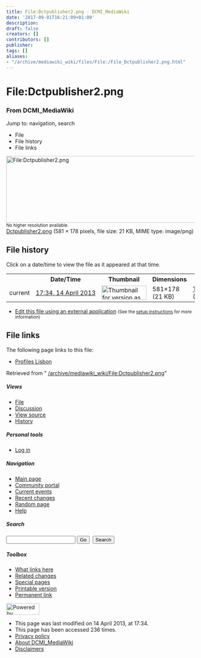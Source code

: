```yaml
---
title: File:Dctpublisher2.png - DCMI_MediaWiki
date: '2017-09-01T16:21:09+01:00'
description: 
draft: false
creators: []
contributors: []
publisher: 
tags: []
aliases:
- "/archive/mediawiki_wiki/files/File:/File_Dctpublisher2.png.html"
---
```


<a id="top"></a>
# File:Dctpublisher2.png

### From DCMI\_MediaWiki

Jump to: navigation, search
<!-- start content -->
- File
- File history
- File links

 [<img alt="File:Dctpublisher2.png" src="/images/5/5d/Dctpublisher2.png" width="581" height="178">](/archive/mediawiki_wiki/files/Dctpublisher2.png)  
<small>No higher resolution available.</small>  
 [Dctpublisher2.png](/images/5/5d/Dctpublisher2.png)‎ (581 × 178 pixels, file size: 21 KB, MIME type: image/png)
<!-- 
NewPP limit report
Preprocessor node count: 0/1000000
Post-expand include size: 0/2097152 bytes
Template argument size: 0/2097152 bytes
Expensive parser function count: 0/100
-->
## File history

Click on a date/time to view the file as it appeared at that time.

<table class="wikitable filehistory">
  <tr>
    <td></td>
    <th>Date/Time</th>
    <th>Thumbnail</th>
    <th>Dimensions</th>
    <th>User</th>
    <th>Comment</th>
  </tr>
  <tr>
    <td>current</td>
    <td class="filehistory-selected" style="white-space: nowrap;"><a href="/archive/mediawiki_wiki/files/Dctpublisher2.png">17:34, 14 April 2013</a></td>
    <td><a href="/images/5/5d/Dctpublisher2.png"><img alt="Thumbnail for version as of 17:34, 14 April 2013" src="/images/5/5d/Dctpublisher2.png" width="120" height="37"></a></td>
    <td>581×178 <span style="white-space: nowrap;">(21 KB)</span>
    </td>
    <td>
      <a href="/index.php/User:TomBaker" title="User:TomBaker" class="mw-userlink">TomBaker</a> <span style="white-space: nowrap;"> <span class="mw-usertoollinks">(<a href="/index.php?title=User_talk:TomBaker&amp;action=edit&amp;redlink=1" class="new" title="User talk:TomBaker (page does not exist)">Talk</a> | <a href="/index.php/Special:Contributions/TomBaker" title="Special:Contributions/TomBaker">contribs</a>)</span></span>
    </td>
    <td></td>
  </tr>
</table>

  

- [Edit this file using an external application](/index.php?title=File:Dctpublisher2.png&action=edit&externaledit=true&mode=file "File:Dctpublisher2.png") <small>(See the <a href="http://www.mediawiki.org/wiki/Manual:External_editors" class="external text" rel="nofollow">setup instructions</a> for more information)</small>

## File links

The following page links to this file:

- [Profiles Lisbon](/index.php/Profiles_Lisbon "Profiles Lisbon")

Retrieved from " [/archive/mediawiki_wiki/File:Dctpublisher2.png](/archive/mediawiki_wiki/files/File:/File:Dctpublisher2.png.html)"

<!-- end content -->

##### Views

- [File](/archive/mediawiki_wiki/files/File:/File:Dctpublisher2.png.html "View the file page [c]")
- [Discussion](/index.php?title=File_talk:Dctpublisher2.png&action=edit&redlink=1 "Discussion about the content page [t]")
- [View source](/index.php?title=File:Dctpublisher2.png&action=edit "This page is protected.
You can view its source [e]")
- [History](/index.php?title=File:Dctpublisher2.png&action=history "Past revisions of this page [h]")

##### Personal tools

- [Log in](/index.php?title=Special:UserLogin&returnto=File:Dctpublisher2.png "You are encouraged to log in; however, it is not mandatory [o]")

<script type="text/javascript"> if (window.isMSIE55) fixalpha(); </script>

##### Navigation

- [Main page](/index.php/Main_Page "Visit the main page [z]")
- [Community portal](/index.php/DCMI_MediaWiki:Community_portal "About the project, what you can do, where to find things")
- [Current events](/index.php/DCMI_MediaWiki:Current_events "Find background information on current events")
- [Recent changes](/index.php/Special:RecentChanges "The list of recent changes in the wiki [r]")
- [Random page](/index.php/Special:Random "Load a random page [x]")
- [Help](/index.php/Help:Contents "The place to find out")

##### <label for="searchInput">Search</label>

<form action="/index.php" id="searchform">
				<input type="hidden" name="title" value="Special:Search">
				<input id="searchInput" title="Search DCMI_MediaWiki" accesskey="f" type="search" name="search">
				<input type="submit" name="go" class="searchButton" id="searchGoButton" value="Go" title="Go to a page with this exact name if exists"> 
				<input type="submit" name="fulltext" class="searchButton" id="mw-searchButton" value="Search" title="Search the pages for this text">
			</form>

##### Toolbox

- [What links here](/index.php/Special:WhatLinksHere/File:Dctpublisher2.png "List of all wiki pages that link here [j]")
- [Related changes](/index.php/Special:RecentChangesLinked/File:Dctpublisher2.png "Recent changes in pages linked from this page [k]")
- [Special pages](/index.php/Special:SpecialPages "List of all special pages [q]")
- [Printable version](/index.php?title=File:Dctpublisher2.png&printable=yes "Printable version of this page [p]")
- [Permanent link](/index.php?title=File:Dctpublisher2.png&oldid=4825 "Permanent link to this revision of the page")

<!-- end of the left (by default at least) column -->

 [<img src="/skins/common/images/poweredby_mediawiki_88x31.png" height="31" width="88" alt="Powered by MediaWiki">](http://www.mediawiki.org/)

- This page was last modified on 14 April 2013, at 17:34.
- This page has been accessed 236 times.
- [Privacy policy](/index.php/DCMI_MediaWiki:Privacy_policy "DCMI MediaWiki:Privacy policy")
- [About DCMI\_MediaWiki](/index.php/DCMI_MediaWiki:About "DCMI MediaWiki:About")
- [Disclaimers](/index.php/DCMI_MediaWiki:General_disclaimer "DCMI MediaWiki:General disclaimer")

<script>if (window.runOnloadHook) runOnloadHook();</script><!-- Served in 0.448 secs. -->
